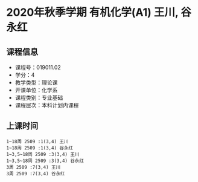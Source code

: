 # 2020年秋季学期 有机化学(A1) 王川, 谷永红






## 课程信息

- 课程号：019011.02
- 学分：4
- 教学类型：理论课
- 开课单位：化学系
- 课程类别：专业基础
- 课程层次：本科计划内课程

## 上课时间

```
1~18周 2509 :1(3,4) 王川
1~18周 2509 :1(3,4) 谷永红
1~3,5~18周 2509 :3(3,4) 王川
1~3,5~18周 2509 :3(3,4) 谷永红
3周 2509 :7(3,4) 王川
3周 2509 :7(3,4) 谷永红
```

